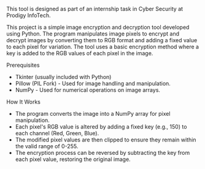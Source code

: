 This tool is designed as part of an internship task in Cyber Security at Prodigy InfoTech.

This project is a simple image encryption and decryption tool developed using Python. The program manipulates image pixels to encrypt and decrypt images by converting them to RGB format and adding a fixed value to each pixel for variation. The tool uses a basic encryption method where a key is added to the RGB values of each pixel in the image.

Prerequisites
- Tkinter (usually included with Python)
- Pillow (PIL Fork) - Used for image handling and manipulation.
- NumPy - Used for numerical operations on image arrays.

How It Works
- The program converts the image into a NumPy array for pixel manipulation.
- Each pixel's RGB value is altered by adding a fixed key (e.g., 150) to each channel (Red, Green, Blue).
- The modified pixel values are then clipped to ensure they remain within the valid range of 0-255.
- The encryption process can be reversed by subtracting the key from each pixel value, restoring the original image.
